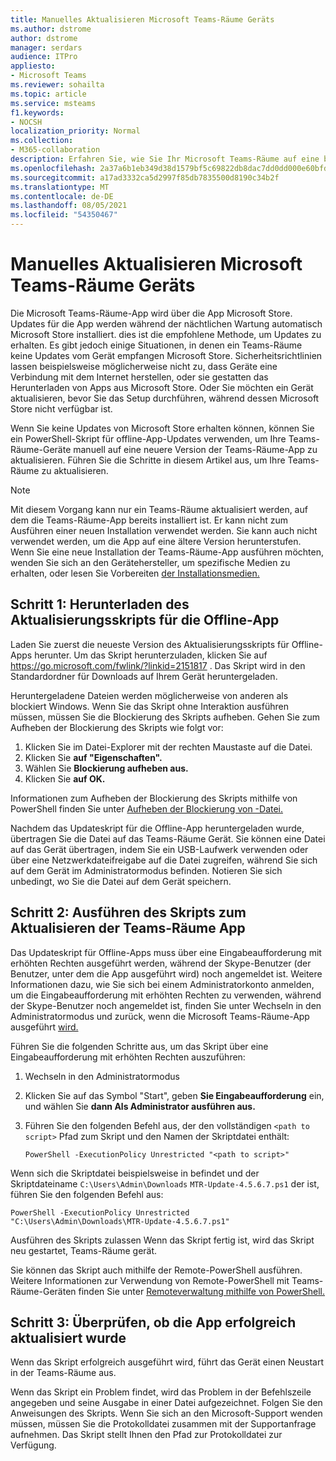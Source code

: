 ```yaml
---
title: Manuelles Aktualisieren Microsoft Teams-Räume Geräts
ms.author: dstrome
author: dstrome
manager: serdars
audience: ITPro
appliesto:
- Microsoft Teams
ms.reviewer: sohailta
ms.topic: article
ms.service: msteams
f1.keywords:
- NOCSH
localization_priority: Normal
ms.collection:
- M365-collaboration
description: Erfahren Sie, wie Sie Ihr Microsoft Teams-Räume auf eine bestimmte Version aktualisieren.
ms.openlocfilehash: 2a37a6b1eb349d38d1579bf5c69822db8dac7dd0dd000e60bfdba034cdf62680
ms.sourcegitcommit: a17ad3332ca5d2997f85db7835500d8190c34b2f
ms.translationtype: MT
ms.contentlocale: de-DE
ms.lasthandoff: 08/05/2021
ms.locfileid: "54350467"
---
```

# <a name="manually-update-a-microsoft-teams-rooms-device"></a>Manuelles Aktualisieren Microsoft Teams-Räume Geräts

Die Microsoft Teams-Räume-App wird über die App Microsoft Store. Updates für die App werden während der nächtlichen Wartung automatisch Microsoft Store installiert. dies ist die empfohlene Methode, um Updates zu erhalten. Es gibt jedoch einige Situationen, in denen ein Teams-Räume keine Updates vom Gerät empfangen Microsoft Store. Sicherheitsrichtlinien lassen beispielsweise möglicherweise nicht zu, dass Geräte eine Verbindung mit dem Internet herstellen, oder sie gestatten das Herunterladen von Apps aus Microsoft Store. Oder Sie möchten ein Gerät aktualisieren, bevor Sie das Setup durchführen, während dessen Microsoft Store nicht verfügbar ist.

Wenn Sie keine Updates von Microsoft Store erhalten können, können Sie ein PowerShell-Skript für offline-App-Updates verwenden, um Ihre Teams-Räume-Geräte manuell auf eine neuere Version der Teams-Räume-App zu aktualisieren. Führen Sie die Schritte in diesem Artikel aus, um Ihre Teams-Räume zu aktualisieren.

> [!NOTE]
> Mit diesem Vorgang kann nur ein Teams-Räume aktualisiert werden, auf dem die Teams-Räume-App bereits installiert ist. Er kann nicht zum Ausführen einer neuen Installation verwendet werden. Sie kann auch nicht verwendet werden, um die App auf eine ältere Version herunterstufen. Wenn Sie eine neue Installation der Teams-Räume-App ausführen möchten, wenden Sie sich an den Gerätehersteller, um spezifische Medien zu erhalten, oder lesen Sie Vorbereiten [der Installationsmedien.](console.md#prepare-the-installation-media)

## <a name="step-1-download-the-offline-app-update-script"></a>Schritt 1: Herunterladen des Aktualisierungsskripts für die Offline-App

Laden Sie zuerst die neueste Version des Aktualisierungsskripts für Offline-Apps herunter. Um das Skript herunterzuladen, klicken Sie auf <https://go.microsoft.com/fwlink/?linkid=2151817> . Das Skript wird in den Standardordner für Downloads auf Ihrem Gerät heruntergeladen.

Heruntergeladene Dateien werden möglicherweise von anderen als blockiert Windows. Wenn Sie das Skript ohne Interaktion ausführen müssen, müssen Sie die Blockierung des Skripts aufheben. Gehen Sie zum Aufheben der Blockierung des Skripts wie folgt vor:

1. Klicken Sie im Datei-Explorer mit der rechten Maustaste auf die Datei.
2. Klicken Sie **auf "Eigenschaften".**
3. Wählen Sie **Blockierung aufheben aus.**
4. Klicken Sie **auf OK.**

Informationen zum Aufheben der Blockierung des Skripts mithilfe von PowerShell finden Sie unter [Aufheben der Blockierung von -Datei.](/powershell/module/microsoft.powershell.utility/unblock-file?view=powershell-7.1)

Nachdem das Updateskript für die Offline-App heruntergeladen wurde, übertragen Sie die Datei auf das Teams-Räume Gerät. Sie können eine Datei auf das Gerät übertragen, indem Sie ein USB-Laufwerk verwenden oder über eine Netzwerkdateifreigabe auf die Datei zugreifen, während Sie sich auf dem Gerät im Administratormodus befinden. Notieren Sie sich unbedingt, wo Sie die Datei auf dem Gerät speichern.

## <a name="step-2-run-the-script-to-update-the-teams-rooms-app"></a>Schritt 2: Ausführen des Skripts zum Aktualisieren der Teams-Räume App

Das Updateskript für Offline-Apps muss über eine Eingabeaufforderung mit erhöhten Rechten ausgeführt werden, während der Skype-Benutzer (der Benutzer, unter dem die App ausgeführt wird) noch angemeldet ist. Weitere Informationen dazu, wie Sie sich bei einem Administratorkonto anmelden, um die Eingabeaufforderung mit erhöhten Rechten zu verwenden, während der Skype-Benutzer noch angemeldet ist, finden Sie unter Wechseln in den Administratormodus und zurück, wenn die Microsoft Teams-Räume-App ausgeführt [wird.](rooms-operations.md#switching-to-admin-mode-and-back-when-the-microsoft-teams-rooms-app-is-running)

Führen Sie die folgenden Schritte aus, um das Skript über eine Eingabeaufforderung mit erhöhten Rechten auszuführen:

1. Wechseln in den Administratormodus
2. Klicken Sie auf das Symbol "Start", geben **Sie Eingabeaufforderung** ein, und wählen Sie **dann Als Administrator ausführen aus.**
3. Führen Sie den folgenden Befehl aus, der den vollständigen `<path to script>` Pfad zum Skript und den Namen der Skriptdatei enthält:

    ```console
    PowerShell -ExecutionPolicy Unrestricted "<path to script>"
    ```

Wenn sich die Skriptdatei beispielsweise in befindet und der Skriptdateiname `C:\Users\Admin\Downloads` `MTR-Update-4.5.6.7.ps1` der ist, führen Sie den folgenden Befehl aus:

```console
PowerShell -ExecutionPolicy Unrestricted "C:\Users\Admin\Downloads\MTR-Update-4.5.6.7.ps1"
```

Ausführen des Skripts zulassen Wenn das Skript fertig ist, wird das Skript neu gestartet, Teams-Räume gerät.

Sie können das Skript auch mithilfe der Remote-PowerShell ausführen. Weitere Informationen zur Verwendung von Remote-PowerShell mit Teams-Räume-Geräten finden Sie unter [Remoteverwaltung mithilfe von PowerShell.](rooms-operations.md#remote-management-using-powershell)

## <a name="step-3-verify-the-app-has-been-updated-successfully"></a>Schritt 3: Überprüfen, ob die App erfolgreich aktualisiert wurde

Wenn das Skript erfolgreich ausgeführt wird, führt das Gerät einen Neustart in der Teams-Räume aus.

Wenn das Skript ein Problem findet, wird das Problem in der Befehlszeile angegeben und seine Ausgabe in einer Datei aufgezeichnet. Folgen Sie den Anweisungen des Skripts. Wenn Sie sich an den Microsoft-Support wenden müssen, müssen Sie die Protokolldatei zusammen mit der Supportanfrage aufnehmen. Das Skript stellt Ihnen den Pfad zur Protokolldatei zur Verfügung.